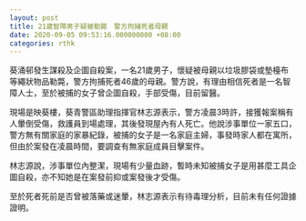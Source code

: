 ```yaml
---
layout: post
title: 21歲智障男子疑被勒斃　警方拘捕死者母親
date: 2020-09-05 09:53:16.000000000 +08:00
categories: rthk
---
```


葵涌邨發生謀殺及企圖自殺案，一名21歲男子，懷疑被母親以垃圾膠袋或墊檯布等繩狀物品勒斃，警方拘捕死者46歲的母親。警方說，有理由相信死者是一名智障人士，至於被捕的女子曾企圖自殺，手部受傷，目前留醫。

現場是映葵樓，葵青警區助理指揮官林志源表示，警方凌晨3時許，接獲報案稱有人暈倒受傷，救護員到場處理，其後發現屋內有人死亡。他說涉事單位一家五口，警方無有關家庭的家暴紀錄，被捕的女子是一名家庭主婦，事發時家人都在寓所，但由於案發在凌晨時間，要調查有無家庭成員目擊案件。

林志源說，涉事單位內整潔，現場有少量血跡，暫時未知被捕女子是用甚麼工具企圖自殺，亦不知她是在案發前抑或案發後才受傷。

至於死者死前是否曾被落藥或迷暈，林志源表示有待毒理分析，目前未有任何證據證明。
